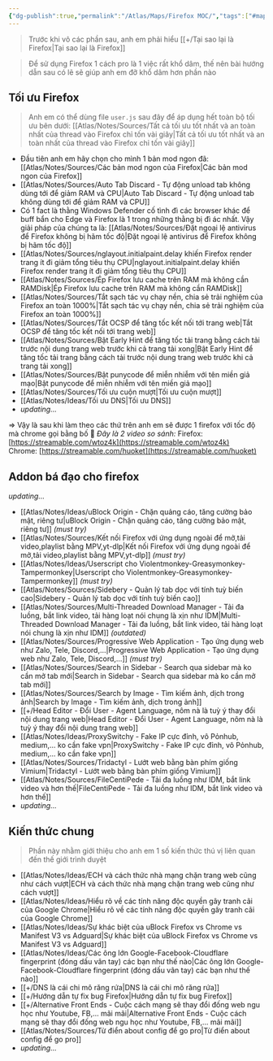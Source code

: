 ```yaml
---
{"dg-publish":true,"permalink":"/Atlas/Maps/Firefox MOC/","tags":["#map"]}
---
```


> Trước khi vô các phần sau, anh em phải hiểu [[+/Tại sao lại là Firefox\|Tại sao lại là Firefox]]

> Để sử dụng Firefox 1 cách pro là 1 việc rất khổ dâm, thế nên bài hướng dẫn sau có lẽ sẽ giúp anh em đỡ khổ dâm hơn phần nào 
## Tối ưu Firefox

> Anh em có thể dùng file `user.js` sau đây để áp dụng hết toàn bộ tối ưu bên dưới: [[Atlas/Notes/Sources/Tất cả tối ưu tốt nhất và an toàn nhất của thread vào Firefox chỉ tốn vài giây\|Tất cả tối ưu tốt nhất và an toàn nhất của thread vào Firefox chỉ tốn vài giây]]
- Đầu tiên anh em hãy chọn cho mình 1 bản mod ngon đã: [[Atlas/Notes/Sources/Các bản mod ngon của Firefox\|Các bản mod ngon của Firefox]]
- [[Atlas/Notes/Sources/Auto Tab Discard - Tự động unload tab không dùng tới để giảm RAM và CPU\|Auto Tab Discard - Tự động unload tab không dùng tới để giảm RAM và CPU]]
- Có 1 fact là thằng Windows Defender cố tình đì các browser khác để buff bẩn cho Edge và Firefox là 1 trong những thằng bị đì ác nhất. Vậy giải pháp của chúng ta là: [[Atlas/Notes/Sources/Đặt ngoại lệ antivirus để Firefox không bị hãm tốc độ\|Đặt ngoại lệ antivirus để Firefox không bị hãm tốc độ]]
- [[Atlas/Notes/Sources/nglayout.initialpaint.delay khiến Firefox render trang ít đi giảm tổng tiêu thụ CPU\|nglayout.initialpaint.delay khiến Firefox render trang ít đi giảm tổng tiêu thụ CPU]]
- [[Atlas/Notes/Sources/Ép Firefox lưu cache trên RAM mà không cần RAMDisk\|Ép Firefox lưu cache trên RAM mà không cần RAMDisk]]
- [[Atlas/Notes/Sources/Tắt sạch tác vụ chạy nền, chia sẻ trải nghiệm của Firefox an toàn 1000%\|Tắt sạch tác vụ chạy nền, chia sẻ trải nghiệm của Firefox an toàn 1000%]]
- [[Atlas/Notes/Sources/Tắt OCSP để tăng tốc kết nối tới trang web\|Tắt OCSP để tăng tốc kết nối tới trang web]]
- [[Atlas/Notes/Sources/Bật Early Hint để tăng tốc tải trang bằng cách tải trước nội dung trang web trước khi cả trang tải xong\|Bật Early Hint để tăng tốc tải trang bằng cách tải trước nội dung trang web trước khi cả trang tải xong]]
- [[Atlas/Notes/Sources/Bật punycode để miễn nhiễm với tên miền giả mạo\|Bật punycode để miễn nhiễm với tên miền giả mạo]]
- [[Atlas/Notes/Sources/Tối ưu cuộn mượt\|Tối ưu cuộn mượt]]
- [[Atlas/Notes/Ideas/Tối ưu DNS\|Tối ưu DNS]]
- *updating...*

=> Vậy là sau khi làm theo các thứ trên anh em sẽ được 1 firefox với tốc độ mà chrome gọi bằng bố 🤪
*Đây là 2 video so sánh:*
Firefox: [https://streamable.com/wtoz4k](https://streamable.com/wtoz4k)  
Chrome: [https://streamable.com/huoket](https://streamable.com/huoket)

## Addon bá đạo cho firefox
*updating...*
- [[Atlas/Notes/Ideas/uBlock Origin - Chặn quảng cáo, tăng cường bảo mật, riêng tư\|uBlock Origin - Chặn quảng cáo, tăng cường bảo mật, riêng tư]] *(must try)*
- [[Atlas/Notes/Sources/Kết nối Firefox với ứng dụng ngoài để mở,tải video,playlist bằng MPV,yt-dlp\|Kết nối Firefox với ứng dụng ngoài để mở,tải video,playlist bằng MPV,yt-dlp]] *(must try)*
- [[Atlas/Notes/Ideas/Userscript cho Violentmonkey-Greasymonkey-Tampermonkey\|Userscript cho Violentmonkey-Greasymonkey-Tampermonkey]] *(must try)*
- [[Atlas/Notes/Sources/Sidebery - Quản lý tab dọc với tính tuỳ biến cao\|Sidebery - Quản lý tab dọc với tính tuỳ biến cao]]
- [[Atlas/Notes/Sources/Multi-Threaded Download Manager - Tải đa luồng, bắt link video, tải hàng loạt nói chung là xịn như IDM\|Multi-Threaded Download Manager - Tải đa luồng, bắt link video, tải hàng loạt nói chung là xịn như IDM]] *(outdated)*
- [[Atlas/Notes/Sources/Progressive Web Application - Tạo ứng dụng web như Zalo, Tele, Discord,...\|Progressive Web Application - Tạo ứng dụng web như Zalo, Tele, Discord,...]] *(must try)*
- [[Atlas/Notes/Sources/Search in Sidebar - Search qua sidebar mà ko cần mở tab mới\|Search in Sidebar - Search qua sidebar mà ko cần mở tab mới]]
- [[Atlas/Notes/Sources/Search by Image - Tìm kiếm ảnh, dịch trong ảnh\|Search by Image - Tìm kiếm ảnh, dịch trong ảnh]]
- [[+/Head Editor - Đổi User - Agent Language, nôm nà là tuỳ ý thay đổi nội dung trang web\|Head Editor - Đổi User - Agent Language, nôm nà là tuỳ ý thay đổi nội dung trang web]]
- [[Atlas/Notes/Ideas/ProxySwitchy - Fake IP cực đỉnh, vô Pỏnhub, medium,... ko cần fake vpn\|ProxySwitchy - Fake IP cực đỉnh, vô Pỏnhub, medium,... ko cần fake vpn]]
- [[Atlas/Notes/Sources/Tridactyl - Lướt web bằng bàn phím giống Vimium\|Tridactyl - Lướt web bằng bàn phím giống Vimium]]
- [[Atlas/Notes/Sources/FileCentiPede - Tải đa luồng như IDM, bắt link video và hơn thế\|FileCentiPede - Tải đa luồng như IDM, bắt link video và hơn thế]]
- *updating...*

## Kiến thức chung

> Phần này nhằm giới thiệu cho anh em 1 số kiến thức thú vị liên quan đến thế giới trình duyệt

- [[Atlas/Notes/Ideas/ECH và cách thức nhà mạng chặn trang web cũng như cách vượt\|ECH và cách thức nhà mạng chặn trang web cũng như cách vượt]]
- [[Atlas/Notes/Ideas/Hiểu rõ về các tính năng độc quyền gây tranh cãi của Google Chrome\|Hiểu rõ về các tính năng độc quyền gây tranh cãi của Google Chrome]]
- [[Atlas/Notes/Ideas/Sự khác biệt của uBlock Firefox vs Chrome vs Manifest V3 vs Adguard\|Sự khác biệt của uBlock Firefox vs Chrome vs Manifest V3 vs Adguard]]
- [[Atlas/Notes/Ideas/Các ông lớn Google-Facebook-Cloudflare fingerprint (đóng dấu vân tay) các bạn như thế nào\|Các ông lớn Google-Facebook-Cloudflare fingerprint (đóng dấu vân tay) các bạn như thế nào]]
- [[+/DNS là cái chi mô răng rứa\|DNS là cái chi mô răng rứa]]
- [[+/Hướng dẫn tự fix bug Firefox\|Hướng dẫn tự fix bug Firefox]]
- [[+/Alternative Front Ends - Cuộc cách mạng sẽ thay đổi đống web ngu học như Youtube, FB,... mãi mãi\|Alternative Front Ends - Cuộc cách mạng sẽ thay đổi đống web ngu học như Youtube, FB,... mãi mãi]]
- [[Atlas/Notes/Sources/Từ điển about config để go pro\|Từ điển about config để go pro]]
- *updating...*
